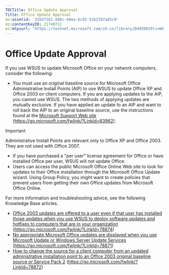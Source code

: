 ```yaml
---
TOCTitle: Office Update Approval
Title: Office Update Approval
ms:assetid: '31b5f2b1-dd8c-49ea-bc92-51b27b7ad3c9'
ms:contentKeyID: 21740711
ms:mtpsurl: 'https://technet.microsoft.com/zh-cn/library/Dd939819(v=WS.10)'
---
```


Office Update Approval
======================

If you use WSUS to update Microsoft Office on your network computers, consider the following:

-   You must use an original baseline source for Microsoft Office Administrative Install Points (AIP) to use WSUS to update Office XP and Office 2003 on client computers. If you are applying updates to the AIP, you cannot use WSUS. The two methods of applying updates are mutually exclusive. If you have applied an update to an AIP and want to roll back the AIP to an original baseline source, use the instructions found at the [Microsoft Support Web site](https://go.microsoft.com/fwlink/?linkid=63962) (https://go.microsoft.com/fwlink/?LinkId=63962).

 
> [!IMPORTANT]  
> Administrative Install Points are relevant only to Office XP and Office 2003. They are not used with Office 2007.
 

-   If you have purchased a "per user" license agreement for Office or have installed Office per user, WSUS will not update Office.
-   Users can access the public Microsoft Office Online Web site to look for updates to their Office installation through the Microsoft Office Update wizard. Using Group Policy, you might want to create policies that prevent users from getting their own Office updates from Microsoft Office Online.

For more information and troubleshooting advice, see the following Knowledge Base articles.

-   [Office 2003 updates are offered to a user even if that user has installed those updates when you use WSUS to deploy software updates and hotfixes to computers that are in your organization](https://go.microsoft.com/fwlink/?linkid=78874) 
(https://go.microsoft.com/fwlink/?LinkId=78874)
-   [No appropriate Microsoft Office updates are displayed when you use Microsoft Update or Windows Server Update Services](https://go.microsoft.com/fwlink/?linkid=78871) (https://go.microsoft.com/fwlink/?LinkId=78871)
-   [How to change the source for a client computer from an updated administrative installation point to an Office 2003 original baseline source or Service Pack 2](https://go.microsoft.com/fwlink/?linkid=78872) (https://go.microsoft.com/fwlink/?LinkId=78872)
